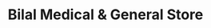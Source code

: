 ---
title: "Bilal Medical & General Store"
url: /karachi/bilal-medical-and-general-store/
shop: medical supply
---